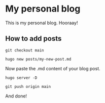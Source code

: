 # My personal blog

This is my personal blog. Hooraay!

## How to add posts

```git checkout main```

```hugo new posts/my-new-post.md```

Now paste the .md content of your blog post.

```hugo server -D```

```git push origin main``` 

And done!
